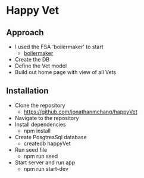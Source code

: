 # Happy Vet

## Approach
* I used the FSA 'boilermaker' to start
  * [boilermaker](https://github.com/FullstackAcademy/boilermaker)
* Create the DB
* Define the Vet model
* Build out home page with view of all Vets

## Installation
* Clone the repository
  * https://github.com/jonathanmchang/happyVet
* Navigate to the repository
* Install dependencies
  * npm install
* Create PosgtresSql database
  * createdb happyVet
* Run seed file
  * npm run seed
* Start server and run app
  * npm run start-dev
